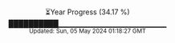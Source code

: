 <p align="center">
⏳Year Progress (34.17 %) <br>
██████████▁▁▁▁▁▁▁▁▁▁▁▁▁▁▁▁▁▁▁▁ <br>
<sub>Updated: Sun, 05 May 2024 01:18:27 GMT</sub>
</p>

